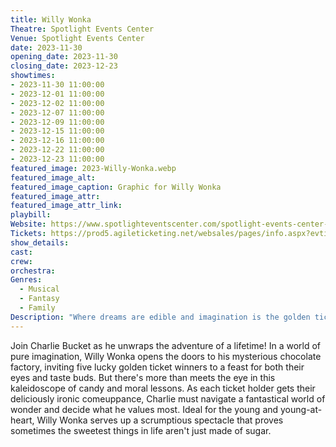 ```yaml
---
title: Willy Wonka
Theatre: Spotlight Events Center
Venue: Spotlight Events Center
date: 2023-11-30
opening_date: 2023-11-30
closing_date: 2023-12-23
showtimes:
- 2023-11-30 11:00:00
- 2023-12-01 11:00:00
- 2023-12-02 11:00:00
- 2023-12-07 11:00:00
- 2023-12-09 11:00:00
- 2023-12-15 11:00:00
- 2023-12-16 11:00:00
- 2023-12-22 11:00:00
- 2023-12-23 11:00:00
featured_image: 2023-Willy-Wonka.webp
featured_image_alt: 
featured_image_caption: Graphic for Willy Wonka
featured_image_attr: 
featured_image_attr_link: 
playbill:
Website: https://www.spotlighteventscenter.com/spotlight-events-center-events/live-performances
Tickets: https://prod5.agileticketing.net/websales/pages/info.aspx?evtinfo=257703~4fdd59c7-9110-4ffd-b8a6-d23e78529eda&
show_details: 
cast:
crew:
orchestra:
Genres:
  - Musical
  - Fantasy
  - Family
Description: "Where dreams are edible and imagination is the golden ticket."
---
```

Join Charlie Bucket as he unwraps the adventure of a lifetime! In a world of pure imagination, Willy Wonka opens the doors to his mysterious chocolate factory, inviting five lucky golden ticket winners to a feast for both their eyes and taste buds. But there's more than meets the eye in this kaleidoscope of candy and moral lessons. As each ticket holder gets their deliciously ironic comeuppance, Charlie must navigate a fantastical world of wonder and decide what he values most. Ideal for the young and young-at-heart, Willy Wonka serves up a scrumptious spectacle that proves sometimes the sweetest things in life aren't just made of sugar.
